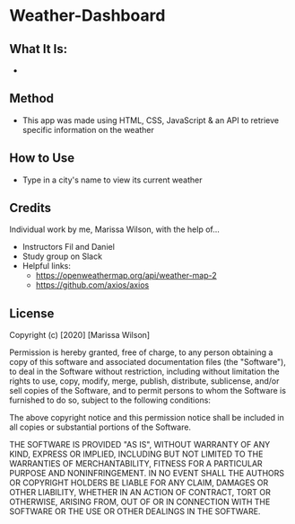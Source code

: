 # Weather-Dashboard

## What It Is:
* 

## Method
* This app was made using HTML, CSS, JavaScript & an API to retrieve specific information on the weather 

## How to Use
* Type in a city's name to view its current weather

## Credits
Individual work by me, Marissa Wilson, with the help of...
* Instructors Fil and Daniel
* Study group on Slack
* Helpful links:
    - https://openweathermap.org/api/weather-map-2
    - https://github.com/axios/axios


## License
Copyright (c) [2020] [Marissa Wilson]

Permission is hereby granted, free of charge, to any person obtaining a copy of this software and associated documentation files (the "Software"), to deal in the Software without restriction, including without limitation the rights to use, copy, modify, merge, publish, distribute, sublicense, and/or sell copies of the Software, and to permit persons to whom the Software is furnished to do so, subject to the following conditions:

The above copyright notice and this permission notice shall be included in all copies or substantial portions of the Software.

THE SOFTWARE IS PROVIDED "AS IS", WITHOUT WARRANTY OF ANY KIND, EXPRESS OR IMPLIED, INCLUDING BUT NOT LIMITED TO THE WARRANTIES OF MERCHANTABILITY, FITNESS FOR A PARTICULAR PURPOSE AND NONINFRINGEMENT. IN NO EVENT SHALL THE AUTHORS OR COPYRIGHT HOLDERS BE LIABLE FOR ANY CLAIM, DAMAGES OR OTHER LIABILITY, WHETHER IN AN ACTION OF CONTRACT, TORT OR OTHERWISE, ARISING FROM, OUT OF OR IN CONNECTION WITH THE SOFTWARE OR THE USE OR OTHER DEALINGS IN THE SOFTWARE.